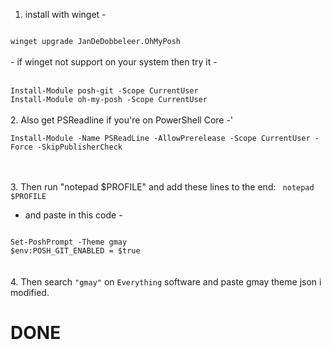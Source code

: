 1. install with winget -
<code>
winget upgrade JanDeDobbeleer.OhMyPosh
</code>
<br/>
- if winget not support on your system then try it -<br/><br/>
<code>
Install-Module posh-git -Scope CurrentUser
Install-Module oh-my-posh -Scope CurrentUser
</code
<br/>
<br/>
2. Also get PSReadline if you're on PowerShell Core -'
  <br/>
<code>
Install-Module -Name PSReadLine -AllowPrerelease -Scope CurrentUser -Force -SkipPublisherCheck
</code>

<br/><br/>
3. Then run "notepad $PROFILE" and add these lines to the end:
<code>
notepad $PROFILE
</code>
<br/>
- and paste in this code -
<code>
Set-PoshPrompt -Theme gmay
$env:POSH_GIT_ENABLED = $true
</code>
<br/><br/>
4. Then search <code>"gmay"</code> on <code>Everything</code> software and paste gmay theme json i modified.

# DONE




